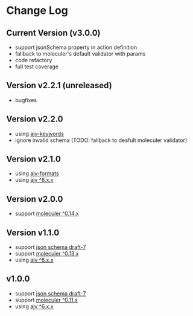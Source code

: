 # Change Log
## Current Version (v3.0.0)

- support jsonSchema property in action definition
- fallback to moleculer's default validator with params
- code refactory
- full test coverage
## Version v2.2.1 (unreleased)

- bugfixes
## Version v2.2.0

- using [ajv-keywords](https://github.com/ajv-validator/ajv-keywords)
- ignore invalid schema (TODO: fallback to deafult moleculer validator)
## Version v2.1.0

- using [ajv-formats](https://github.com/ajv-validator/ajv-formats)
- using [ajv ^8.x.x](https://github.com/ajv-validator/ajv)

## Version v2.0.0

- support [moleculer ^0.14.x](https://github.com/moleculerjs/moleculer)

## Version v1.1.0

- support [json schema draft-7](http://json-schema.org/specification-links.html#draft-7)
- support [moleculer ^0.13.x](https://github.com/ice-services/moleculer)
- using [ajv ^6.x.x](https://github.com/epoberezkin/ajv)
## v1.0.0

- support [json schema draft-7](http://json-schema.org/specification-links.html#draft-7)
- support [moleculer ^0.11.x](https://github.com/ice-services/moleculer)
- using [ajv ^6.x.x](https://github.com/epoberezkin/ajv)
